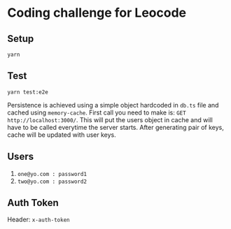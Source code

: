 # Coding challenge for Leocode

## Setup

`yarn`

## Test

`yarn test:e2e`

Persistence is achieved using a simple object hardcoded in `db.ts` file and cached using `memory-cache`.
First call you need to make is: `GET http://localhost:3000/`. This will put the users object in cache and will have to be called everytime the server starts.
After generating pair of keys, cache will be updated with user keys.

## Users

1. `one@yo.com : password1`
2. `two@yo.com : password2`

## Auth Token

Header: `x-auth-token`
